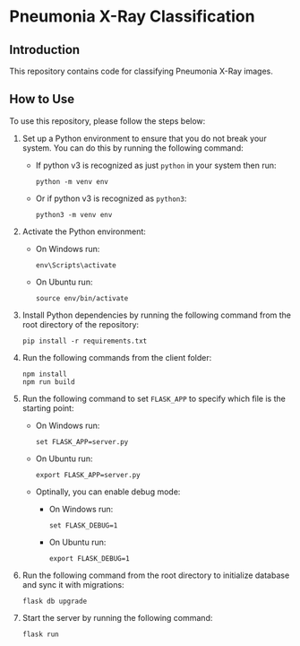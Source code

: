 # Pneumonia X-Ray Classification

## Introduction
This repository contains code for classifying Pneumonia X-Ray images. 

## How to Use
To use this repository, please follow the steps below:

1. Set up a Python environment to ensure that you do not break your system. You can do this by running the following command:
    * If python v3 is recognized as just `python` in your system then run:
        ```
        python -m venv env
        ```
    * Or if python v3 is recognized as `python3`:
        ```
        python3 -m venv env
        ```

2. Activate the Python environment:
    * On Windows run:
        ```
        env\Scripts\activate
        ```
    * On Ubuntu run:
        ```
        source env/bin/activate
        ```

3. Install Python dependencies by running the following command from the root directory of the repository:
    ```
    pip install -r requirements.txt
    ```

4. Run the following commands from the client folder:
    ```
    npm install
    npm run build
    ```

5. Run the following command to set `FLASK_APP` to specify which file is the starting point:
    * On Windows run:
        ```
        set FLASK_APP=server.py
        ```
    * On Ubuntu run:
        ```
        export FLASK_APP=server.py
        ```

    * Optinally, you can enable debug mode:
        * On Windows run:
            ```
            set FLASK_DEBUG=1
            ```
        * On Ubuntu run:
            ```
            export FLASK_DEBUG=1
            ```

6. Run the following command from the root directory to initialize database and sync it with migrations:
    ```
    flask db upgrade
    ```

7. Start the server by running the following command:
    ```
    flask run
    ``` 
